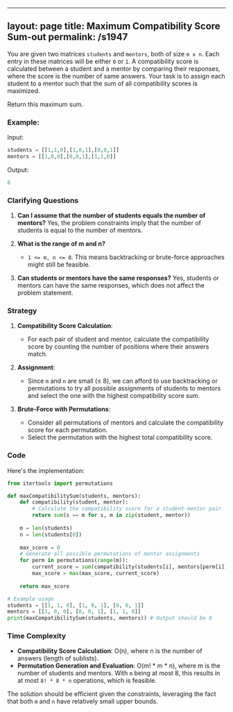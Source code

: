 
---
layout: page
title:  Maximum Compatibility Score Sum-out
permalink: /s1947
---

You are given two matrices `students` and `mentors`, both of size `m x n`. Each entry in these matrices will be either `0` or `1`. A compatibility score is calculated between a student and a mentor by comparing their responses, where the score is the number of same answers. Your task is to assign each student to a mentor such that the sum of all compatibility scores is maximized.

Return this maximum sum.

### Example:
Input:
```python
students = [[1,1,0],[1,0,1],[0,0,1]]
mentors = [[1,0,0],[0,0,1],[1,1,0]]
```

Output:
```python
8
```

### Clarifying Questions
1. **Can I assume that the number of students equals the number of mentors?**
   Yes, the problem constraints imply that the number of students is equal to the number of mentors.

2. **What is the range of m and n?**
   - `1 <= m, n <= 8`. This means backtracking or brute-force approaches might still be feasible.

3. **Can students or mentors have the same responses?**
   Yes, students or mentors can have the same responses, which does not affect the problem statement.

### Strategy

1. **Compatibility Score Calculation**:
   - For each pair of student and mentor, calculate the compatibility score by counting the number of positions where their answers match.

2. **Assignment**:
   - Since `m` and `n` are small (≤ 8), we can afford to use backtracking or permutations to try all possible assignments of students to mentors and select the one with the highest compatibility score sum.

3. **Brute-Force with Permutations**:
   - Consider all permutations of mentors and calculate the compatibility score for each permutation.
   - Select the permutation with the highest total compatibility score.

### Code
Here's the implementation:

```python
from itertools import permutations

def maxCompatibilitySum(students, mentors):
    def compatibility(student, mentor):
        # Calculate the compatibility score for a student-mentor pair
        return sum(s == m for s, m in zip(student, mentor))
    
    m = len(students)
    n = len(students[0])
    
    max_score = 0
    # Generate all possible permutations of mentor assignments
    for perm in permutations(range(m)):
        current_score = sum(compatibility(students[i], mentors[perm[i]]) for i in range(m))
        max_score = max(max_score, current_score)
    
    return max_score

# Example usage
students = [[1, 1, 0], [1, 0, 1], [0, 0, 1]]
mentors = [[1, 0, 0], [0, 0, 1], [1, 1, 0]]
print(maxCompatibilitySum(students, mentors)) # Output should be 8
```

### Time Complexity
- **Compatibility Score Calculation**: O(n), where n is the number of answers (length of sublists).
- **Permutation Generation and Evaluation**: O(m! * m * n), where m is the number of students and mentors. With `m` being at most 8, this results in at most `8! * 8 * n` operations, which is feasible.

The solution should be efficient given the constraints, leveraging the fact that both `m` and `n` have relatively small upper bounds.